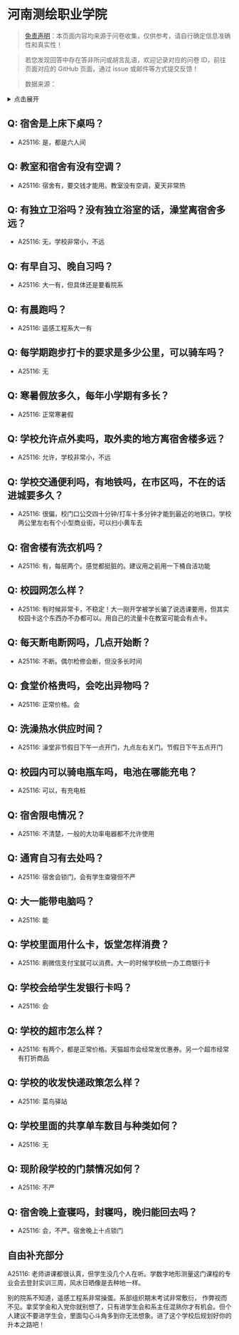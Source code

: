 # 河南测绘职业学院

> [免责声明](https://colleges.chat/#_3)：本页面内容均来源于问卷收集，仅供参考，请自行确定信息准确性和真实性！

> 若您发现回答中存在答非所问或胡言乱语，欢迎记录对应的问卷 ID，前往页面对应的 GitHub 页面，通过 issue 或邮件等方式提交反馈！

> 数据来源：

<details><summary>点击展开</summary>
<ul>
<li>A25116: 匿名 (2024 年 06 月)</li>
</ul>
</details>

## Q: 宿舍是上床下桌吗？

- A25116: 是，都是六人间

## Q: 教室和宿舍有没有空调？

- A25116: 宿舍有，要交钱才能用。教室没有空调，夏天非常热

## Q: 有独立卫浴吗？没有独立浴室的话，澡堂离宿舍多远？

- A25116: 无，学校非常小，不远

## Q: 有早自习、晚自习吗？

- A25116: 大一有，但具体还是要看院系

## Q: 有晨跑吗？

- A25116: 遥感工程系大一有

## Q: 每学期跑步打卡的要求是多少公里，可以骑车吗？

- A25116: 无

## Q: 寒暑假放多久，每年小学期有多长？

- A25116: 正常寒暑假

## Q: 学校允许点外卖吗，取外卖的地方离宿舍楼多远？

- A25116: 允许，学校非常小，不远

## Q: 学校交通便利吗，有地铁吗，在市区吗，不在的话进城要多久？

- A25116: 很偏，校门口公交四十分钟/打车十多分钟才能到最近的地铁口。学校两公里左右有个小型商业街，可以扫小黄车去

## Q: 宿舍楼有洗衣机吗？

- A25116: 有，每层两个。感觉都挺脏的。建议用之前用一下桶自洁功能

## Q: 校园网怎么样？

- A25116: 有时候非常卡，不稳定！大一刚开学被学长骗了说选课要用，但其实校园卡这个东西办不办都可以。用自己的流量卡在教室可能会有点卡。

## Q: 每天断电断网吗，几点开始断？

- A25116: 不断。偶尔检修会断，但没多长时间

## Q: 食堂价格贵吗，会吃出异物吗？

- A25116: 正常价格。会

## Q: 洗澡热水供应时间？

- A25116: 澡堂非节假日下午一点开门，九点左右关门。节假日下午五点开门

## Q: 校园内可以骑电瓶车吗，电池在哪能充电？

- A25116: 可以，有充电桩

## Q: 宿舍限电情况？

- A25116: 不清楚，一般的大功率电器都不允许使用

## Q: 通宵自习有去处吗？

- A25116: 宿舍会锁门，会有学生查寝但不严

## Q: 大一能带电脑吗？

- A25116: 能

## Q: 学校里面用什么卡，饭堂怎样消费？

- A25116: 刷微信支付宝就可以消费。大一的时候学校统一办工商银行卡

## Q: 学校会给学生发银行卡吗？

- A25116: 会

## Q: 学校的超市怎么样？

- A25116: 有两个，都是正常价格。天猫超市会经常发优惠券。另一个超市经常有打折商品

## Q: 学校的收发快递政策怎么样？

- A25116: 菜鸟驿站

## Q: 学校里面的共享单车数目与种类如何？

- A25116: 无

## Q: 现阶段学校的门禁情况如何？

- A25116: 不严

## Q: 宿舍晚上查寝吗，封寝吗，晚归能回去吗？

- A25116: 会，不严。宿舍晚上十点锁门

## 自由补充部分

A25116: 老师讲课都很认真，但学生没几个人在听。学数字地形测量这门课程的专业会去登封实训三周，风水日晒像是去种地一样。

别的院系不知道，遥感工程系非常操蛋。系部组织期末考试非常敷衍， 作弊视而不见。拿奖学金和入党你就别想了，只有进学生会和系主任混熟你才有机会。但个人建议不要进学生会，里面勾心斗角多到你无法想象。进了这个学校后规划好你的升本之路吧！